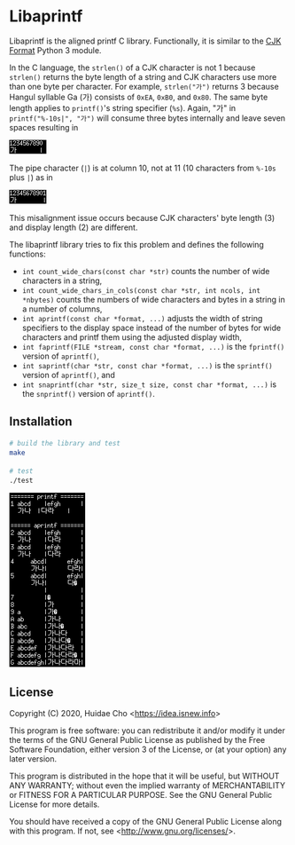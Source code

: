 # Libaprintf

Libaprintf is the aligned printf C library. Functionally, it is similar to the [CJK Format](https://github.com/HuidaeCho/cjkformat) Python 3 module.

In the C language, the `strlen()` of a CJK character is not 1 because `strlen()` returns the byte length of a string and CJK characters use more than one byte per character. For example, `strlen("가")` returns 3 because Hangul syllable Ga (가) consists of `0xEA`, `0xB0`, and `0x80`. The same byte length applies to `printf()`'s string specifier (`%s`). Again, "가" in `printf("%-10s|", "가")` will consume three bytes internally and leave seven spaces resulting in

![Ga misaligned](ga-misaligned.png "Ga misaligned")

The pipe character (`|`) is at column 10, not at 11 (10 characters from `%-10s` plus `|`) as in

![Ga aligned](ga-aligned.png "Ga aligned")

This misalignment issue occurs because CJK characters' byte length (3) and display length (2) are different.

The libaprintf library tries to fix this problem and defines the following functions:
* `int count_wide_chars(const char *str)` counts the number of wide characters in a string,
* `int count_wide_chars_in_cols(const char *str, int ncols, int *nbytes)` counts the numbers of wide characters and bytes in a string in a number of columns,
* `int aprintf(const char *format, ...)` adjusts the width of string specifiers to the display space instead of the number of bytes for wide characters and printf them using the adjusted display width,
* `int faprintf(FILE *stream, const char *format, ...)` is the `fprintf()` version of `aprintf()`,
* `int saprintf(char *str, const char *format, ...)` is the `sprintf()` version of `aprintf()`, and
* `int snaprintf(char *str, size_t size, const char *format, ...)` is the `snprintf()` version of `aprintf()`.

## Installation

```bash
# build the library and test
make

# test
./test
```

![Test](test.png "Test")

## License

Copyright (C) 2020, Huidae Cho <<https://idea.isnew.info>>

This program is free software: you can redistribute it and/or modify
it under the terms of the GNU General Public License as published by
the Free Software Foundation, either version 3 of the License, or
(at your option) any later version.

This program is distributed in the hope that it will be useful,
but WITHOUT ANY WARRANTY; without even the implied warranty of
MERCHANTABILITY or FITNESS FOR A PARTICULAR PURPOSE.  See the
GNU General Public License for more details.

You should have received a copy of the GNU General Public License
along with this program.  If not, see <<http://www.gnu.org/licenses/>>.
